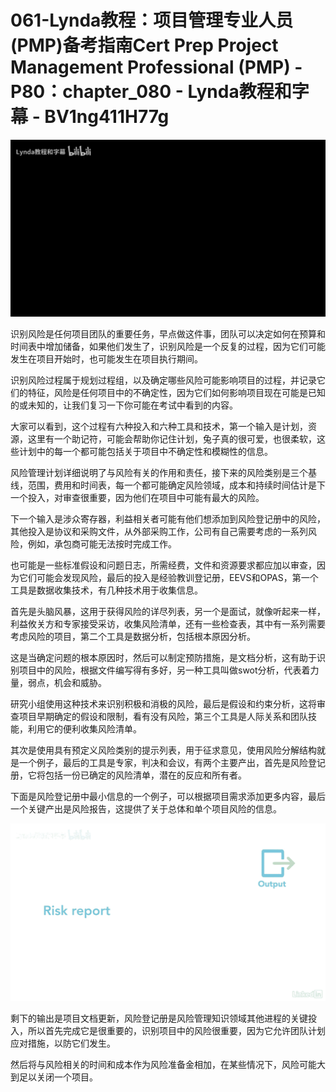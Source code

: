 # 061-Lynda教程：项目管理专业人员(PMP)备考指南Cert Prep Project Management Professional (PMP) - P80：chapter_080 - Lynda教程和字幕 - BV1ng411H77g

![](img/60e071d576a52d625420ddfee842dee1_0.png)

识别风险是任何项目团队的重要任务，早点做这件事，团队可以决定如何在预算和时间表中增加储备，如果他们发生了，识别风险是一个反复的过程，因为它们可能发生在项目开始时，也可能发生在项目执行期间。

识别风险过程属于规划过程组，以及确定哪些风险可能影响项目的过程，并记录它们的特征，风险是任何项目中的不确定性，因为它们如何影响项目现在可能是已知的或未知的，让我们复习一下你可能在考试中看到的内容。

大家可以看到，这个过程有六种投入和六种工具和技术，第一个输入是计划，资源，这里有一个助记符，可能会帮助你记住计划，兔子真的很可爱，也很柔软，这些计划中的每一个都可能包括关于项目中不确定性和模糊性的信息。

风险管理计划详细说明了与风险有关的作用和责任，接下来的风险类别是三个基线，范围，费用和时间表，每一个都可能确定风险领域，成本和持续时间估计是下一个投入，对审查很重要，因为他们在项目中可能有最大的风险。

下一个输入是涉众寄存器，利益相关者可能有他们想添加到风险登记册中的风险，其他投入是协议和采购文件，从外部采购工作，公司有自己需要考虑的一系列风险，例如，承包商可能无法按时完成工作。

也可能是一些标准假设和问题日志，所需经费，文件和资源要求都应加以审查，因为它们可能会发现风险，最后的投入是经验教训登记册，EEVS和OPAS，第一个工具是数据收集技术，有几种技术用于收集信息。

首先是头脑风暴，这用于获得风险的详尽列表，另一个是面试，就像听起来一样，利益攸关方和专家接受采访，收集风险清单，还有一些检查表，其中有一系列需要考虑风险的项目，第二个工具是数据分析，包括根本原因分析。

这是当确定问题的根本原因时，然后可以制定预防措施，是文档分析，这有助于识别项目中的风险，根据文件编写得有多好，另一种工具叫做swot分析，代表着力量，弱点，机会和威胁。

研究小组使用这种技术来识别积极和消极的风险，最后是假设和约束分析，这将审查项目早期确定的假设和限制，看有没有风险，第三个工具是人际关系和团队技能，利用它的便利收集风险清单。

其次是使用具有预定义风险类别的提示列表，用于征求意见，使用风险分解结构就是一个例子，最后的工具是专家，判决和会议，有两个主要产出，首先是风险登记册，它将包括一份已确定的风险清单，潜在的反应和所有者。

下面是风险登记册中最小信息的一个例子，可以根据项目需求添加更多内容，最后一个关键产出是风险报告，这提供了关于总体和单个项目风险的信息。



![](img/60e071d576a52d625420ddfee842dee1_2.png)

剩下的输出是项目文档更新，风险登记册是风险管理知识领域其他进程的关键投入，所以首先完成它是很重要的，识别项目中的风险很重要，因为它允许团队计划应对措施，以防它们发生。

然后将与风险相关的时间和成本作为风险准备金相加，在某些情况下，风险可能大到足以关闭一个项目。